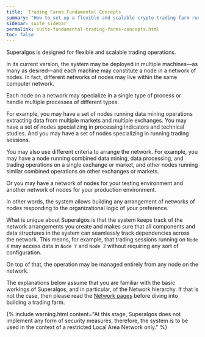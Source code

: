 ```yaml
---
title:  Trading Farms Fundamental Concepts
summary: "How to set up a flexible and scalable crypto-trading farm running Superalgos distributed in multiple machines."
sidebar: suite_sidebar
permalink: suite-fundamental-trading-farms-concepts.html
toc: false
---
```


Superalgos is designed for flexible and scalable trading operations. 

In its current version, the system may be deployed in multiple machines&mdash;as many as desired&mdash;and each machine may constitute a <a data-toggle="tooltip" data-original-title="{{site.data.network.network_node}}">node</a> in a <a data-toggle="tooltip" data-original-title="{{site.data.network.network_of_nodes}}">network of nodes</a>. In fact, different networks of nodes may live within the same computer network.

Each node on a network may specialize in a single type of process or handle multiple processes of different types.

For example, you may have a set of nodes running <a data-toggle="tooltip" data-original-title="{{site.data.network.data_mining}}">data mining</a> operations extracting data from multiple markets and multiple exchanges. You may have a set of nodes specializing in processing indicators and technical studies. And you may have a set of nodes specializing in running <a data-toggle="tooltip" data-original-title="{{site.data.network.session}}">trading sessions</a>.

You may also use different criteria to arrange the network. For example, you may have a node running combined data mining, data processing, and trading operations on a single exchange or market, and other nodes running similar combined operations on other exchanges or markets.

Or you may have a network of nodes for your <a data-toggle="tooltip" data-original-title="{{site.data.network.testing_environment}}">testing environment</a> and another network of nodes for your <a data-toggle="tooltip" data-original-title="{{site.data.network.production_environment}}">production environment</a>.

In other words, the system allows building any arrangement of networks of nodes responding to the organizational logic of your preference.

What is unique about Superalgos is that the system keeps track of the network arrangements you create and makes sure that all components and <a data-toggle="tooltip" data-original-title="{{site.data.concepts.structure_of_nodes}}">data structures</a> in the system can seamlessly track dependencies across the network. This means, for example, that trading sessions running on ```Node X``` may access data in ```Node Y``` and ```Node Z``` without requiring any sort of configuration.

On top of that, the operation may be managed entirely from any node on the network.

The explanations below assume that you are familiar with the basic workings of Superalgos, and in particular, of the <a data-toggle="tooltip" data-original-title="{{site.data.network.network}}">Network hierarchy</a>. If that is not the case, then please read the [Network pages](suite-network.html) before diving into building a trading farm.

{% include warning.html content="At this stage, Superalgos does not implement any form of security measures, therefore, the system is to be used in the context of a restricted Local Area Network only." %}